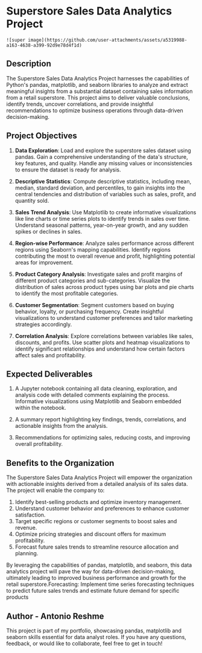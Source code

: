 # Superstore Sales Data Analytics Project
    ![super image](https://github.com/user-attachments/assets/a5319988-a163-4638-a399-92d9e78d4f1d)


## Description

The Superstore Sales Data Analytics Project harnesses the capabilities of Python's pandas, matplotlib, and seaborn libraries to analyze and extract meaningful insights from a substantial dataset containing sales information from a retail superstore. This project aims to deliver valuable conclusions, identify trends, uncover correlations, and provide insightful recommendations to optimize business operations through data-driven decision-making.

## Project Objectives

1. **Data Exploration**: Load and explore the superstore sales dataset using pandas. Gain a comprehensive understanding of the data's structure, key features, and quality. Handle any missing values or inconsistencies to ensure the dataset is ready for analysis.

2. **Descriptive Statistics**: Compute descriptive statistics, including mean, median, standard deviation, and percentiles, to gain insights into the central tendencies and distribution of variables such as sales, profit, and quantity sold.

3. **Sales Trend Analysis**: Use Matplotlib to create informative visualizations like line charts or time series plots to identify trends in sales over time. Understand seasonal patterns, year-on-year growth, and any sudden spikes or declines in sales.

4. **Region-wise Performance**: Analyze sales performance across different regions using Seaborn's mapping capabilities. Identify regions contributing the most to overall revenue and profit, highlighting potential areas for improvement.

5. **Product Category Analysis**: Investigate sales and profit margins of different product categories and sub-categories. Visualize the distribution of sales across product types using bar plots and pie charts to identify the most profitable categories.

6. **Customer Segmentation**: Segment customers based on buying behavior, loyalty, or purchasing frequency. Create insightful visualizations to understand customer preferences and tailor marketing strategies accordingly.

7. **Correlation Analysis**: Explore correlations between variables like sales, discounts, and profits. Use scatter plots and heatmap visualizations to identify significant relationships and understand how certain factors affect sales and profitability.

## Expected Deliverables

1. A Jupyter notebook containing all data cleaning, exploration, and analysis code with detailed comments explaining the process. Informative visualizations using Matplotlib and Seaborn embedded within the notebook.

2. A summary report highlighting key findings, trends, correlations, and actionable insights from the analysis.

3. Recommendations for optimizing sales, reducing costs, and improving overall profitability.

## Benefits to the Organization

The Superstore Sales Data Analytics Project will empower the organization with actionable insights derived from a detailed analysis of its sales data. The project will enable the company to:

  1. Identify best-selling products and optimize inventory management.
  2. Understand customer behavior and preferences to enhance customer satisfaction.
  3. Target specific regions or customer segments to boost sales and revenue.
  4. Optimize pricing strategies and discount offers for maximum profitability.
  5. Forecast future sales trends to streamline resource allocation and planning.

By leveraging the capabilities of pandas, matplotlib, and seaborn, this data analytics project will pave the way for data-driven decision-making, ultimately leading to improved business performance and growth for the retail superstore.Forecasting: Implement time series forecasting techniques to predict future sales trends and estimate future demand for specific products

## Author - Antonio Reshme

This project is part of my portfolio, showcasing pandas, matplotlib and seaborn skills essential for data analyst roles. If you have any questions, feedback, or would like to collaborate, feel free to get in touch!

